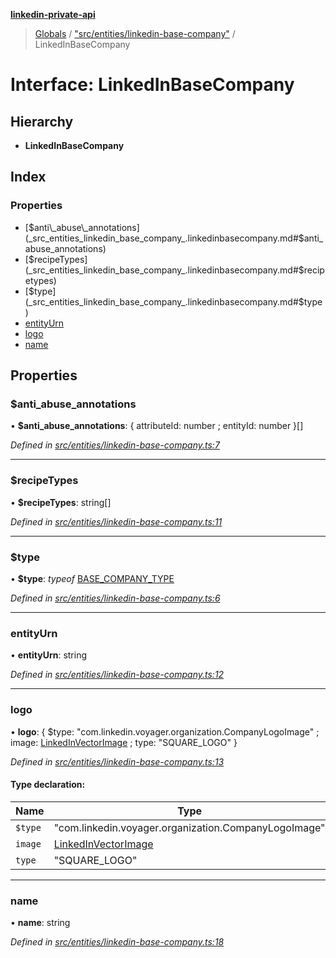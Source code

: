 **[linkedin-private-api](../README.md)**

> [Globals](../globals.md) / ["src/entities/linkedin-base-company"](../modules/_src_entities_linkedin_base_company_.md) / LinkedInBaseCompany

# Interface: LinkedInBaseCompany

## Hierarchy

* **LinkedInBaseCompany**

## Index

### Properties

* [$anti\_abuse\_annotations](_src_entities_linkedin_base_company_.linkedinbasecompany.md#$anti_abuse_annotations)
* [$recipeTypes](_src_entities_linkedin_base_company_.linkedinbasecompany.md#$recipetypes)
* [$type](_src_entities_linkedin_base_company_.linkedinbasecompany.md#$type)
* [entityUrn](_src_entities_linkedin_base_company_.linkedinbasecompany.md#entityurn)
* [logo](_src_entities_linkedin_base_company_.linkedinbasecompany.md#logo)
* [name](_src_entities_linkedin_base_company_.linkedinbasecompany.md#name)

## Properties

### $anti\_abuse\_annotations

•  **$anti\_abuse\_annotations**: { attributeId: number ; entityId: number  }[]

*Defined in [src/entities/linkedin-base-company.ts:7](https://github.com/dmitriy-qua/linkedin-private-api/blob/0548fcd/src/entities/linkedin-base-company.ts#L7)*

___

### $recipeTypes

•  **$recipeTypes**: string[]

*Defined in [src/entities/linkedin-base-company.ts:11](https://github.com/dmitriy-qua/linkedin-private-api/blob/0548fcd/src/entities/linkedin-base-company.ts#L11)*

___

### $type

•  **$type**: *typeof* [BASE\_COMPANY\_TYPE](../modules/_src_entities_linkedin_base_company_.md#base_company_type)

*Defined in [src/entities/linkedin-base-company.ts:6](https://github.com/dmitriy-qua/linkedin-private-api/blob/0548fcd/src/entities/linkedin-base-company.ts#L6)*

___

### entityUrn

•  **entityUrn**: string

*Defined in [src/entities/linkedin-base-company.ts:12](https://github.com/dmitriy-qua/linkedin-private-api/blob/0548fcd/src/entities/linkedin-base-company.ts#L12)*

___

### logo

•  **logo**: { $type: \"com.linkedin.voyager.organization.CompanyLogoImage\" ; image: [LinkedInVectorImage](_src_entities_linkedin_vector_image_entity_.linkedinvectorimage.md) ; type: \"SQUARE\_LOGO\"  }

*Defined in [src/entities/linkedin-base-company.ts:13](https://github.com/dmitriy-qua/linkedin-private-api/blob/0548fcd/src/entities/linkedin-base-company.ts#L13)*

#### Type declaration:

Name | Type |
------ | ------ |
`$type` | \"com.linkedin.voyager.organization.CompanyLogoImage\" |
`image` | [LinkedInVectorImage](_src_entities_linkedin_vector_image_entity_.linkedinvectorimage.md) |
`type` | \"SQUARE\_LOGO\" |

___

### name

•  **name**: string

*Defined in [src/entities/linkedin-base-company.ts:18](https://github.com/dmitriy-qua/linkedin-private-api/blob/0548fcd/src/entities/linkedin-base-company.ts#L18)*
